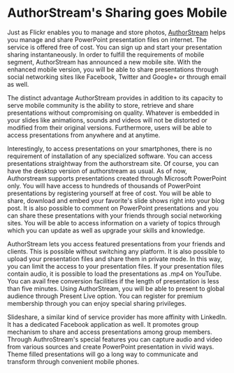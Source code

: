 # AuthorStream's Sharing goes Mobile

Just as Flickr enables you to manage and store photos, <a href="http://www.authorstream.com/">AuthorStream</a> helps you manage and share PowerPoint presentation files on internet. The service is offered free of cost. You can sign up and start your presentation sharing instantaneously. In order to fulfill the requirements of mobile segment, AuthorStream has announced a new mobile site. With the enhanced mobile version, you will be able to share presentations through social networking sites like Facebook, Twitter and Google+ or through email as well.

The distinct advantage AuthorStream provides in addition to its capacity to serve mobile community is the ability to store, retrieve and share presentations without compromising on quality. Whatever is embedded in your slides like animations, sounds and videos will not be distorted or modified from their original versions. Furthermore, users will be able to access presentations from anywhere and at anytime.

Interestingly, to access presentations on your smartphones, there is no requirement of installation of any specialized software. You can access presentations straightway from the authorstream site. Of course, you can have the desktop version of authorstream as usual. As of now, Authorstream supports presentations created through Microsoft PowerPoint only. You will have access to hundreds of thousands of PowerPoint presentations by registering yourself at free of cost. You will be able to share, download and embed your favorite's slide shows right into your blog post. It is also possible to comment on PowerPoint presentations and you can share these presentations with your friends through social networking sites. You will be able to access information on a variety of topics through which you can update as well as upgrade your skills and knowledge. 

AuthorStream lets you access featured presentations from your friends and clients. This is possible without switching any platform. It is also possible to upload your presentation files and share them in private mode. In this way, you can limit the access to your presentation files. If your presentation files contain audio, it is possible to load the presentations as .mp4 on YouTube. You can avail free conversion facilities if the length of presentation is less than five minutes. Using AuthorStream, you will be able to present to global audience through Present Live option. You can register for premium membership through you can enjoy special sharing privileges.

Slideshare, a similar kind of service provider has more affinity with LinkedIn. It has a dedicated Facebook application as well. It promotes group mechanism to share and access presentations among group members. Through AuthroStream's special features you can capture audio and video from various sources and create PowerPoint presentation in vivid ways. Theme filled presentations will go a long way to communicate and transform through convenient mobile phones.
